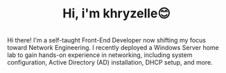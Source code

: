 <div>
  <p align="center">
    <!-- <img src="https://avatars2.githubusercontent.com/u/46096865?s=460&u=c17d80c0914eb1efe02ebe9aeba11b1e3cf9212a" width="30%"> -->
    <h1 align="center" >Hi, i'm khryzelle😊</h1>
    <br>
    <div align="left">
      Hi there! I'm a self-taught Front-End Developer now shifting my focus toward Network Engineering. I recently deployed a Windows Server home lab to gain hands-on experience in networking, including system configuration, Active Directory        (AD) installation, DHCP setup, and more. <br>
    </div>
  </p>
  
